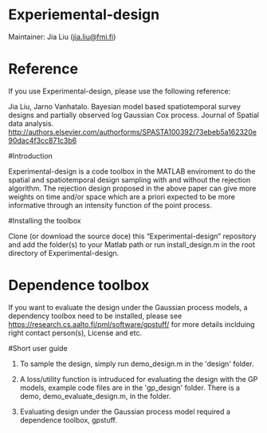 # Experiemental-design
Maintainer: Jia Liu (jia.liu@fmi.fi)

# Reference
If you use Experimental-design, please use the following reference:

Jia Liu, Jarno Vanhatalo. Bayesian model based spatiotemporal survey designs and partially observed log Gaussian Cox process. 
Journal of Spatial data analysis. http://authors.elsevier.com/authorforms/SPASTA100392/73ebeb5a162320e90dac4f3cc871c3b6

#Introduction

Experimental-design is a code toolbox in the MATLAB enviroment to do the spatial and spatiotemporal design sampling with and without the rejection algorithm.
The rejection design proposed in the above paper can give more weights
on time and/or space  which are a priori expected to be more informative through an 
intensity function of the point process.    


#Installing the toolbox

Clone (or download the source doce)  this “Experimental-design” repository and add the folder(s) to your Matlab path
or run install_design.m in the root directory of Experimental-design.



# Dependence toolbox
If you want to evaluate the design under the Gaussian process models, a dependency toolbox need to be installed, 
please see https://research.cs.aalto.fi/pml/software/gpstuff/  for more details inclduing right contact person(s), License
and etc.


#Short user guide
1. To sample the design, simply run demo_design.m in the 'design' folder. 

2. A loss/utility function is intruduced for evaluating the design with the GP models, example code files are in the 'gp_design' folder.
There is a demo,  demo_evaluate_design.m,  in the folder.

3. Evaluating design under the Gaussian process model required a dependence toolbox, gpstuff.
  

   

